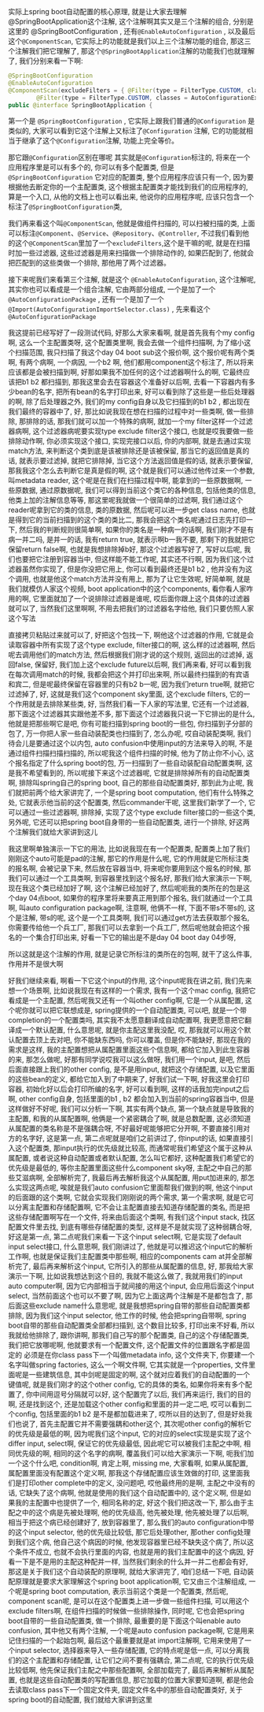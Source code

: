 实际上spring boot自动配置的核心原理, 就是让大家去理解@SpringBootApplication这个注解, 这个注解啊其实又是三个注解的组合, 分别是这里的 @SpringBootConfiguration
, 还有`@EnableAutoConfiguration` , 以及最后这个`@ComponentScan`, 它实际上的功能就是我们以上三个注解功能的组合, 那这三个注解我们把它理解了, 那这个`@SpringBootApplication`注解的功能我们也就理解了, 我们分别来看一下啊:
```java
@SpringBootConfiguration
@EnableAutoConfiguration
@ComponentScan(excludeFilters = { @Filter(type = FilterType.CUSTOM, classes = TypeExcludeFilter.class),
		@Filter(type = FilterType.CUSTOM, classes = AutoConfigurationExcludeFilter.class) })
public @interface SpringBootApplication {
```
第一个是 `@SpringBootConfiguration` , 它实际上跟我们普通的`@Configuration` 是类似的, 大家可以看到它这个注解上又标注了`@Configuration` 注解, 它的功能就相当于继承了这个`@Configuration`注解, 功能上完全等价。

那它跟`@Configuration`区别在哪呢
其实就是`@Configuration`标注的, 将来在一个应用程序里是可以有多个的, 你可以有多个配置类, 但是 `@SpringBootConfiguration` 它对应的配置类, 整个应用程序应该只有一个, 因为要根据他去断定你的一个主配置类, 这个根据主配置类才能找到我们的应用程序的, 算是一个入口, 从他的文档上也可以看出来, 他说你的应用程序呢, 应该只包含一个标注了`@SpringBootConfiguration`类, 

我们再来看这个叫`@ComponentScan`, 他就是做组件扫描的, 可以扫被扫描的类, 上面可以标注`@Component`、`@Service`、`@Repository`、`@Controller`, 不过我们看到他的这个`@ComponentScan`里加了一个`excludeFilters`,这个是干嘛的呢, 就是在扫描时加一些过滤器, 这些过滤器是用来扫描做一个排除动作的, 如果匹配到了, 他就会把匹配到的这些类做一个排除, 那他用了两个过滤器。


接下来呢我们来看第三个注解, 就是这个 `@EnableAutoConfiguration`, 这个注解呢, 其实你也可以看成是一个组合注解, 它由两部分组成, 一个是加了一个`@AutoConfigurationPackage`
, 还有一个是加了一个`@Import(AutoConfigurationImportSelector.class)` ,  先来看这个`@AutoConfigurationPackage`

我这提前已经写好了一段测试代码, 好那么大家来看啊, 就是首先我有个my config啊, 这么一个主配置类呀, 这个配置类里啊, 我会去做一个组件扫描啊, 为了缩小这个扫描范围, 我只扫描了我这个day 04 boot sub这个报价啊, 这个报价呢有两个类啊, 有两个病啊, 一个病因, 一个b2 啊, 他们都用component这个标注了, 所以将来应该都是会被扫描到啊, 好那如果我不加任何的这个过滤器啊什么的啊, 它最终应该把b1 b2 都扫描到, 那我这里会去在容器这个准备好以后啊, 去看一下容器内有多少bean的名字, 把所有bean的名字打印出来, 好可以看到除了这些是一些后处理器的啊, 除了后处理器之外, 我们的my config自身以及它扫描到的b1 b2 , 都出现在我们最终的容器中了, 好, 那比如说我现在想在扫描的过程中对一些类啊, 做一些排除, 那排除的话, 那我们就可以加一个特殊的病啊, 就加一个my filter这样一个过滤器病啊, 这个过滤器病呢要实现type exclude filter这个接口, 也就是哎我要做一些排除动作啊, 你必须实现这个接口, 实现完接口以后, 你的内部啊, 就是去通过实现match方法, 来判断这个类到底是该被排除还是该被保留, 那当它的返回值是真的话, 就表示要过滤掉, 就把它排除掉, 当它这个方法返回值是假的话, 就表示要保留, 那我我这个怎么去判断它是真是假的啊, 这个就是我们可以通过他传过来一个参数, 叫metadata reader, 这个呢是在我们在扫描过程中啊, 能拿到的一些原数据啊, 一些原数据, 通过原数据呢, 我们可以得到当前这个类它的各种信息, 包括他类的信息, 他类上加的注解信息等等, 那这里呢我就做一个很简单的过滤啊, 我们通过这个reader呢拿到它的类的信息, 类的原数据, 然后呢可以进一步get class name, 也就是得到它的当前扫描到的这个类的类比二, 那我会把这个类名呢通过日志先打印一下, 然后我的判断规则很简单啊, 如果你的类名是一种病一的话啊, 我们刚才不是有病一并二吗, 是并一的话, 我有return true, 就表示啊b一我不要, 那剩下的我就把它保留return false啊, 也就是我想排除掉b好, 那这个过滤器写好了, 写好以后呢, 我们也要把它注册到容器当中, 但这样能不能工作呢, 其实还不行啊, 因为我们这个过滤器虽然你实现了, 但是你没把它用上, 你可以看到最终还是b1 b2 , 他并没有为这个调用, 也就是他这个match方法并没有用上, 那为了让它生效呢, 好简单啊, 就是我们就模仿人家这个视频, boot application中的这个components, 看你看人家咋用的啊, 它里面就加了一个说排除过滤器是谁呢, 哎后面你跟上这个具体的过滤器就可以了, 当然我们这里啊啊, 不用去把我们的过滤器名字给他, 我们只要仿照人家这个写法

直接拷贝粘贴过来就可以了, 好把这个包找一下, 啊他这个过滤器的作用, 它就是会读取容器中所有实现了这个type exclude, filter接口的啊, 这么样的过滤器啊, 然后呢去调用他们的match方法, 然后根据我们刚才说的这个规则, 返回出的过滤掉, 返回false, 保留好, 我们加上这个exclude future以后啊, 我们再来看, 好可以看到我在每次调用match的时候, 我都会把这个并打印出来啊, 所以最终扫描到的有宾语和宾二, 但是呢最终保留在容器里的只有b2 b一呢, 因为我们return true啊, 就把它过滤掉了, 好, 这就是我们这个component sky里面, 这个exclude filters, 它的一个作用就是去排除某些类, 好, 当然我们看一下人家的写法里, 它还有一个过滤器, 那下面这个过滤器其实跟他差不多, 那下面这个过滤器我只说一下它排出的是什么, 他就是把那些啊它是吧, 你有可能扫描到spring boot的一些包, 你扫描到子分部的包了, 万一你把人家一些自动装配类也扫描到了, 怎么办呢, 哎自动装配类啊, 我们待会儿是要通过这个以内包, auto confusion中使用input的方法来导入的啊, 不是通过组件扫描扫描扫描的, 所以呢我这个组件扫描的时候, 他为了防止你不小心, 这个报名指定了什么spring boot的包, 万一扫描到了一些自动装配自动配置类啊, 这是我不希望看到的, 所以呢接下来这个过滤器呢, 它就是排除掉所有的自动配置类啊, 排除叫spring自己的spring boot, 自己的那些自动配置类好, 那到此为止呢, 我们就把前两个给大家讲完了, 一个是spring boot computation, 他们有什么特殊之处, 它就表示他当前的这个配置类, 然后commander干呢, 这里我们新学了一个, 它可以通过一些过滤器啊, 排除掉, 实现了这个type exclude filter接口的一些这个类, 另外呢, 它还可以把spring boot自身带的一些自动配置类, 进行一个排除, 好这两个注解我们就给大家讲到这儿

我这里啊单独演示一下它的用法, 比如说我现在有一个配置类, 配置类上加了我们刚刚这个auto可能是pad的注解, 那它的作用是什么呢, 它的作用就是它所标注类的报名啊, 会被记录下来, 然后放在容器当中, 将来呢你要用到这个报名的时候, 那我们可以通过一个工具类啊, 到容器里找到这个报名好, 那我们给大家演示一下啊, 现在我这个类已经加好了啊, 这个注解已经加好了, 然后呢呃我的类所在的包是这个day 04点boot, 如果你的程序里将来要真正用到那个报名, 我们就通过一个工具啊, 叫auto configuration package啊, 注意啊, 他俩不一样, 下面不带s不带s的, 这个是注解, 带s的呢, 这个是一个工具类啊, 我们可以通过get方法去获取那个报名, 你需要传给他一个兵工厂, 那我们可以去拿到一个兵工厂, 然后呢他就会把这个报名的一个集合打印出来, 好看一下它的输出是不是day 04 boot day 04步呀, 

所以这就是这个注解的作用, 就是记录它所标注的类所在的包啊, 就干了这么件事, 作用并不是很大啊

好我们继续来看, 啊看一下它这个input的作用, 这个input呢我在讲之前, 我们先来想一个场景啊, 比如说我现在有这样的一个需求, 我有一个这个mac config, 我把它看成是一个主配置, 然后呢我又还有一个叫other config啊, 它是一个从属配置, 这个呢你就可以把它联想成是, spring提供的一个自动配置类, 可以吧, 就是一个带completion的一个配置类吗, 其实我不太愿意翻译成自动配置啊, 我更愿意把它翻译成一个默认配置, 什么意思呢, 就是你主配这里我没配, 哎, 那我就可以用这个默认配置去顶上去对吧, 你不能缺东西吗, 你可以覆盖, 但是你不能缺好, 那现在我的需求是这样, 我的主配置想把从属配置里面这些个信息啊, 都给它加入到此生容器的来, 那怎么做呢, 好那有同学说哎我可以这么做呀, 我们用一个input, 是吧, 然后后面直接跟上我们的other config, 是不是用input, 就把这个存储配置, 以及它里面的这些bean的定义, 都给它加入到了中期来了, 好我们试一下啊, 好我这里会打印容器, 初始化好以后会打印所编的名字, 好可以看到啊, 这样的话我加完input之后啊, other config自身, 包括里面的b1 , b2 都会加入到当前的spring容器当中, 但是这样做好不好呢, 我们可以分析一下啊, 其实有两个缺点, 第一个缺点就是导致我的主配置, 和我的从属配置啊, 他俩是一个紧密耦合了啊, 就是总数配置, 这必须知道从属配置的类名称是不是强耦合呀, 不好最好呢能够把它分开啊, 不要直接引用对方的名字好, 这是第一点, 第二点呢就是咱们之前讲过了, 你input的话, 如果直接引入这个配置类, 那input执行的优先级就比较高, 而通常呢我们希望这个属于这种从属配置, 或者说这种自动配置或者默认配置, 怎么叫它都好, 这种配置我们希望它的优先级是最低的, 等你主配置里面这些什么component sky呀, 主配之中自己的那些艾滋病啊, 全部解析完了, 我最后再去解析我这个从属配置, 用put加进来的, 那怎么实现这两点呢, 唉就是我们auto confusion它里面帮我们做到的啊, 他这个input的后面跟的这个类啊, 它就会实现我们刚刚说的两个需求, 第一个需求啊, 就是它可以分离主配置和存储配置啊, 它不会让主配置直接去知道存储配置的类名, 而是把这些存储配置啊写在一个文件, 将来由后面这个类啊, 有我们这个input stack, 找区配置文件里去找, 到底有哪些存储配置的类型, 这样是不是就实现了这种弱耦合呀, 好这是第一点, 第二点呢我们来看一下这个input select啊, 它是实现了default input select接口, 什么意思啊, 我们刚讲过了, 他就是可以推迟这个input它的解析工作啊, 也就是保证我们主配置类中那些啊, 相应的components cam at并全部解析完了, 最后再来解析这个input, 它所引入的那些从属配置的信息, 好, 那我给大家演示一下啊, 比如说我想达到这个目的, 我就不能这么做了, 我就用我们的input auto computer啊, 因为它内部相当于就间接的用这个input, 会应用后面这个input select, 当然前面这个也可以不要了啊, 因为它上面这两个注解是不是都包含了, 那后面这些exclude name什么意思呢, 就是我想把spring自带的那些自动配置类都排除, 因为我们这个input selector, 他工作的时候, 他会把spring自带啊, spring boot自带的那些自动配置类全部都扫描到, 这个数目比较多, 打印出来不好看, 所以我就给他排除了, 跟你讲啊, 那我们自己写的那个配置类, 自己的这个存储配置类, 我们把它放哪呢啊, 他就要求有一个配置文件, 这个配置文件的位置跟名字都是固定的
必须是在你class pass下一个叫做metadata info, 这个文件夹下, 你要建一个名字叫做spring factories, 这么一个啊文件啊, 它其实就是一个properties, 文件里面呢是一些建筑信息, 其中剑呢是固定的啊, 这个就对应着我们的自动配置的一个键值呢, 就是我们刚才的这个other config, 它的具体的类名, 如果你将来有多个配置了, 你中间用逗号分隔就可以好, 这个配置完了以后, 我们再来运行, 我们的目的啊, 还是找到这个, 还是加载这个other config和里面的并一定二吧, 哎可以看到二个config, 包括里面的b1 b2 是不是都加载进来了, 哎所以目的达到了, 但是好处我们也说了, 首先主配置它并不需要强耦和other这个, 其次呢other config的解析它的优先级是最低的啊, 因为呢我们这个input, 它的对应的select实现是实现了这个differ input, select啊, 保证它的优先级最低, 因此呢它可以被我们主配之中啊, 相同优先级的啊, 相同的这个名字的病啊, 覆盖我们可以给大家演示一下啊, 呃我们加一个这个什么吧, condition啊, 肯定上啊, missing me, 大家看啊, 如果从属配置, 属配置里面没有配置这个定义啊, 那我这个存储配置应该生效做的打印, 这里面我们是打印other complete中的定义, 没问题吧, 哎他最终用的是啊, 主配之中没有的话, 它缺失了这个病啊, 他就是使用的我们这个自动配置中的, 这个定义啊, 但是如果我的主配置中也提供了一个, 相同名称的定, 好这个我们把这改一下, 那么由于主配之中的这个病是先被处理啊, 他的优先级高, 他先被处理, 他先被处理了以后啊, 相当于把这个病已经创建好了, 放到容器里了, 那么我们的auto configuration中带的这个input selector, 他的优先级比较低, 那它后处理other, 那other config处理到我们这个病, 他自己这个病因的时候, 他发现容器里已经不缺失这个病了, 所以这个条件不成立, 也就不会执行里面的内容, 也就是用的我们主配置中的这个病因, 好看一下是不是用的主配这种配并一样, 当然我们剩余的什么并一并二也都会有好, 那这是关于我们这个自动装配的原理啊, 就给大家讲完了, 咱们总结一下吧, 自动装配原理就是要求大家理解这个spring boot application啊, 它又由三个注解组成, 一个呢是spring boot computation, 表示当前这个类是一个配置类, 然后呢, component scan呢, 是可以在这个配置类上进一步做一些组件扫描, 可以用这个exclude filters啊, 在组件扫描的时候做一些排除操作, 同时呢, 它也会把spring boot自带的一些自动配置类, 做一个排除, 最重要的是下面这个叫enable auto confusion, 其中他又有两个注解, 一个呢是auto confusion package啊, 它是用来记住扫描的一个起始包啊, 最后这个最重要就是at import注解啊, 它用来使用了一个input selector, 选择器来导入一些存储配置, 它的特点呢是低一点, 可以分离我们的这个主配置和存储配置, 让它们之间不要有强耦合, 第二点呢, 它的执行优先级比较低啊, 他先保证我们主配之中那些配置啊, 全部加载完了, 最后再来解析从属配置, 也就是这些自动配置类的写配置信息, 那它加载的位置大家要知道啊, 都是他会去读取class pass下一个固定文件夹, 固定文件名中的那些自动配置类好, 关于spring boot的自动配置, 我们就给大家讲到这里
